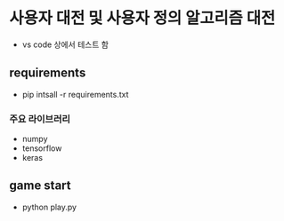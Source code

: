 # 사용자 대전 및 사용자 정의 알고리즘 대전
- vs code 상에서 테스트 함

## requirements
- pip intsall -r requirements.txt
### 주요 라이브러리
- numpy
- tensorflow
- keras

## game start
- python play.py

